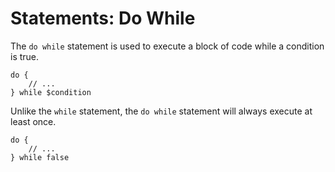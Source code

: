 # Statements: Do While

The `do while` statement is used to execute a block of code while a condition is true.

```
do {
    // ...
} while $condition
```

Unlike the `while` statement, the `do while` statement will always execute at least once.

```
do {
    // ...
} while false
```
